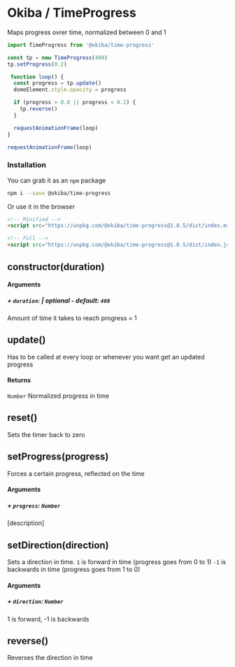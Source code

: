 

# Okiba / TimeProgress
Maps progress ovrer time, normalized between 0 and 1




```javascript
import TimeProgress from '@okiba/time-progress'

const tp = new TimeProgress(400)
tp.setProgress(0.2)

 function loop() {
  const progress = tp.update()
  domeElement.style.opacity = progress

  if (progress > 0.8 || progress < 0.2) {
    tp.reverse()
  }

  requestAnimationFrame(loop)
}

requestAnimationFrame(loop)
```



### Installation

You can grab it as an `npm` package 
```bash
npm i --save @okiba/time-progress
```

Or use it in the browser
```html
<!-- Minified -->
<script src="https://unpkg.com/@okiba/time-progress@1.0.5/dist/index.min.js"></script>

<!-- Full -->
<script src="https://unpkg.com/@okiba/time-progress@1.0.5/dist/index.js"></script>
```




## constructor(duration)









#### Arguments


##### + `duration`: | _optional_ - _default_: `400`

Amount of time it takes to reach progress = 1





## update()


Has to be called at every loop or whenever you want get an updated progress







#### Returns

`Number` Normalized progress in time
## reset()


Sets the timer back to zero







## setProgress(progress)


Forces a certain progress, reflected on the time







#### Arguments


##### + `progress`: `Number`

[description]





## setDirection(direction)


Sets a direction in time.
`1` is forward in time (progress goes from 0 to 1)
`-1` is backwards in time (progress goes from 1 to 0)







#### Arguments


##### + `direction`: `Number`

1 is forward, -1 is backwards





## reverse()


Reverses the direction in time






